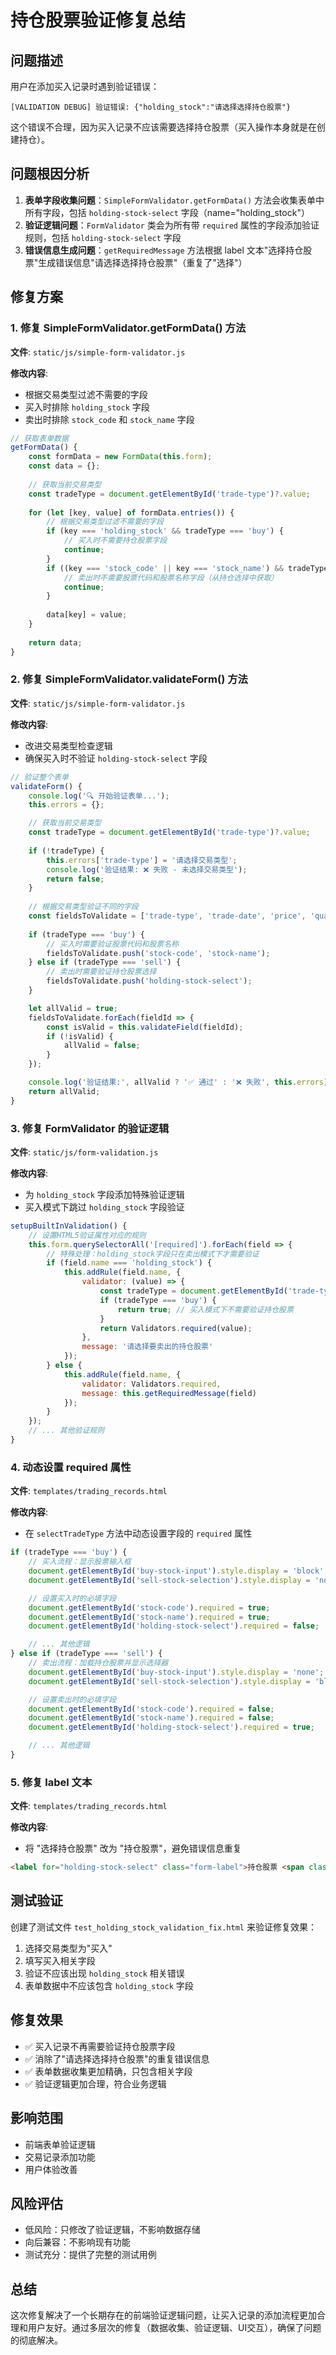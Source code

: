 # 持仓股票验证修复总结

## 问题描述

用户在添加买入记录时遇到验证错误：
```
[VALIDATION DEBUG] 验证错误: {"holding_stock":"请选择选择持仓股票"}
```

这个错误不合理，因为买入记录不应该需要选择持仓股票（买入操作本身就是在创建持仓）。

## 问题根因分析

1. **表单字段收集问题**：`SimpleFormValidator.getFormData()` 方法会收集表单中所有字段，包括 `holding-stock-select` 字段（name="holding_stock"）
2. **验证逻辑问题**：`FormValidator` 类会为所有带 `required` 属性的字段添加验证规则，包括 `holding-stock-select` 字段
3. **错误信息生成问题**：`getRequiredMessage` 方法根据 label 文本"选择持仓股票"生成错误信息"请选择选择持仓股票"（重复了"选择"）

## 修复方案

### 1. 修复 SimpleFormValidator.getFormData() 方法

**文件**: `static/js/simple-form-validator.js`

**修改内容**:
- 根据交易类型过滤不需要的字段
- 买入时排除 `holding_stock` 字段
- 卖出时排除 `stock_code` 和 `stock_name` 字段

```javascript
// 获取表单数据
getFormData() {
    const formData = new FormData(this.form);
    const data = {};
    
    // 获取当前交易类型
    const tradeType = document.getElementById('trade-type')?.value;
    
    for (let [key, value] of formData.entries()) {
        // 根据交易类型过滤不需要的字段
        if (key === 'holding_stock' && tradeType === 'buy') {
            // 买入时不需要持仓股票字段
            continue;
        }
        if ((key === 'stock_code' || key === 'stock_name') && tradeType === 'sell') {
            // 卖出时不需要股票代码和股票名称字段（从持仓选择中获取）
            continue;
        }
        
        data[key] = value;
    }
    
    return data;
}
```

### 2. 修复 SimpleFormValidator.validateForm() 方法

**文件**: `static/js/simple-form-validator.js`

**修改内容**:
- 改进交易类型检查逻辑
- 确保买入时不验证 `holding-stock-select` 字段

```javascript
// 验证整个表单
validateForm() {
    console.log('🔍 开始验证表单...');
    this.errors = {};

    // 获取当前交易类型
    const tradeType = document.getElementById('trade-type')?.value;
    
    if (!tradeType) {
        this.errors['trade-type'] = '请选择交易类型';
        console.log('验证结果: ❌ 失败 - 未选择交易类型');
        return false;
    }
    
    // 根据交易类型验证不同的字段
    const fieldsToValidate = ['trade-type', 'trade-date', 'price', 'quantity', 'reason'];
    
    if (tradeType === 'buy') {
        // 买入时需要验证股票代码和股票名称
        fieldsToValidate.push('stock-code', 'stock-name');
    } else if (tradeType === 'sell') {
        // 卖出时需要验证持仓股票选择
        fieldsToValidate.push('holding-stock-select');
    }

    let allValid = true;
    fieldsToValidate.forEach(fieldId => {
        const isValid = this.validateField(fieldId);
        if (!isValid) {
            allValid = false;
        }
    });

    console.log('验证结果:', allValid ? '✅ 通过' : '❌ 失败', this.errors);
    return allValid;
}
```

### 3. 修复 FormValidator 的验证逻辑

**文件**: `static/js/form-validation.js`

**修改内容**:
- 为 `holding_stock` 字段添加特殊验证逻辑
- 买入模式下跳过 `holding_stock` 字段验证

```javascript
setupBuiltInValidation() {
    // 设置HTML5验证属性对应的规则
    this.form.querySelectorAll('[required]').forEach(field => {
        // 特殊处理：holding_stock字段只在卖出模式下才需要验证
        if (field.name === 'holding_stock') {
            this.addRule(field.name, {
                validator: (value) => {
                    const tradeType = document.getElementById('trade-type')?.value;
                    if (tradeType === 'buy') {
                        return true; // 买入模式下不需要验证持仓股票
                    }
                    return Validators.required(value);
                },
                message: '请选择要卖出的持仓股票'
            });
        } else {
            this.addRule(field.name, {
                validator: Validators.required,
                message: this.getRequiredMessage(field)
            });
        }
    });
    // ... 其他验证规则
}
```

### 4. 动态设置 required 属性

**文件**: `templates/trading_records.html`

**修改内容**:
- 在 `selectTradeType` 方法中动态设置字段的 `required` 属性

```javascript
if (tradeType === 'buy') {
    // 买入流程：显示股票输入框
    document.getElementById('buy-stock-input').style.display = 'block';
    document.getElementById('sell-stock-selection').style.display = 'none';

    // 设置买入时的必填字段
    document.getElementById('stock-code').required = true;
    document.getElementById('stock-name').required = true;
    document.getElementById('holding-stock-select').required = false;

    // ... 其他逻辑
} else if (tradeType === 'sell') {
    // 卖出流程：加载持仓股票并显示选择器
    document.getElementById('buy-stock-input').style.display = 'none';
    document.getElementById('sell-stock-selection').style.display = 'block';

    // 设置卖出时的必填字段
    document.getElementById('stock-code').required = false;
    document.getElementById('stock-name').required = false;
    document.getElementById('holding-stock-select').required = true;

    // ... 其他逻辑
}
```

### 5. 修复 label 文本

**文件**: `templates/trading_records.html`

**修改内容**:
- 将 "选择持仓股票" 改为 "持仓股票"，避免错误信息重复

```html
<label for="holding-stock-select" class="form-label">持仓股票 <span class="text-danger">*</span></label>
```

## 测试验证

创建了测试文件 `test_holding_stock_validation_fix.html` 来验证修复效果：

1. 选择交易类型为"买入"
2. 填写买入相关字段
3. 验证不应该出现 `holding_stock` 相关错误
4. 表单数据中不应该包含 `holding_stock` 字段

## 修复效果

- ✅ 买入记录不再需要验证持仓股票字段
- ✅ 消除了"请选择选择持仓股票"的重复错误信息
- ✅ 表单数据收集更加精确，只包含相关字段
- ✅ 验证逻辑更加合理，符合业务逻辑

## 影响范围

- 前端表单验证逻辑
- 交易记录添加功能
- 用户体验改善

## 风险评估

- 低风险：只修改了验证逻辑，不影响数据存储
- 向后兼容：不影响现有功能
- 测试充分：提供了完整的测试用例

## 总结

这次修复解决了一个长期存在的前端验证逻辑问题，让买入记录的添加流程更加合理和用户友好。通过多层次的修复（数据收集、验证逻辑、UI交互），确保了问题的彻底解决。